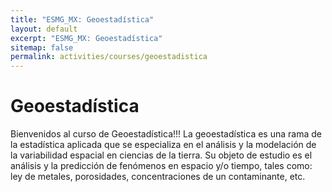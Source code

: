 ```yaml
---
title: "ESMG_MX: Geoestadística"
layout: default
excerpt: "ESMG_MX: Geoestadística"
sitemap: false
permalink: activities/courses/geoestadistica
---
```


# Geoestadística

Bienvenidos al curso de Geoestadística!!!
La geoestadística es una rama de la estadística aplicada que se especializa en el análisis y la modelación de la variabilidad espacial en ciencias de la tierra. Su objeto de estudio es el análisis y la predicción de fenómenos en espacio y/o tiempo, tales como: ley de metales, porosidades, concentraciones de un contaminante, etc.
